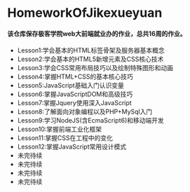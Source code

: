 # HomeworkOfJikexueyuan
<h4>
该仓库保存极客学院web大前端就业办的作业，总共16周的作业。
</h4>

<ul>
  <li>Lesson1:学会基本的HTML标签骨架及服务器基本概念</li>
  <li>Lesson2:学会基本的HTML5新增元素及CSS核心技术</li>
  <li>Lesson3:学会CSS常用布局技巧以及绘制特殊图形和动画</li>
  <li>Lesson4:掌握HTML+CSS的基本核心技巧</li>
  <li>Lesson5:JavaScript基础入门认识变量</li>
  <li>Lesson6:掌握JavaScriptDOM和高级技巧</li>
  <li>Lesson7:掌握Jquery使用深入JavaScript</li>
  <li>Lesson8:了解面向对象编程以及PHP+MySql入门</li>
  <li>Lesson9:学习NodeJS(含EcmaScript6)和移动端开发</li>
  <li>Lesson10:掌握前端工业化框架</li>
  <li>Lesson11:掌握CSS在工程中的变化</li>
  <li>Lesson12:掌握JavaScript常用设计模式</li>
  <li>未完待续</li>
  <li>未完待续</li>
  <li>未完待续</li>
  <li>未完待续</li>
</ul>
